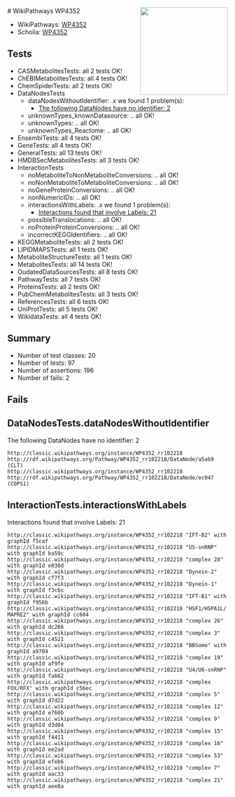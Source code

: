 <img style="float: right; width: 200px" src="https://upload.wikimedia.org/wikipedia/commons/thumb/8/83/Wplogo_with_text_500.png/640px-Wplogo_with_text_500.png" />
# WikiPathways WP4352

* WikiPathways: [WP4352](https://wikipathways.org/pathways/WP4352)
* Scholia: [WP4352](https://scholia.toolforge.org/wikipathways/WP4352)
## Tests
* CASMetabolitesTests: all 2 tests OK!
* ChEBIMetabolitesTests: all 4 tests OK!
* ChemSpiderTests: all 2 tests OK!
* DataNodesTests
    * dataNodesWithoutIdentifier: .x we found 1 problem(s):
        * [The following DataNodes have no identifier: 2](#d2d32fa1)
    * unknownTypes_knownDatasource: .. all OK!
    * unknownTypes: .. all OK!
    * unknownTypes_Reactome: .. all OK!
* EnsemblTests: all 4 tests OK!
* GeneTests: all 4 tests OK!
* GeneralTests: all 13 tests OK!
* HMDBSecMetabolitesTests: all 3 tests OK!
* InteractionTests
    * noMetaboliteToNonMetaboliteConversions: .. all OK!
    * noNonMetaboliteToMetaboliteConversions: .. all OK!
    * noGeneProteinConversions: .. all OK!
    * nonNumericIDs: .. all OK!
    * interactionsWithLabels: .x we found 1 problem(s):
        * [Interactions found that involve Labels: 21](#fe97a8d8)
    * possibleTranslocations: .. all OK!
    * noProteinProteinConversions: .. all OK!
    * incorrectKEGGIdentifiers: .. all OK!
* KEGGMetaboliteTests: all 2 tests OK!
* LIPIDMAPSTests: all 1 tests OK!
* MetaboliteStructureTests: all 1 tests OK!
* MetabolitesTests: all 14 tests OK!
* OudatedDataSourcesTests: all 8 tests OK!
* PathwayTests: all 7 tests OK!
* ProteinsTests: all 2 tests OK!
* PubChemMetabolitesTests: all 3 tests OK!
* ReferencesTests: all 6 tests OK!
* UniProtTests: all 5 tests OK!
* WikidataTests: all 4 tests OK!


## Summary

* Number of test classes: 20
* Number of tests: 97
* Number of assertions: 196
* Number of fails: 2

## Fails

<a name="d2d32fa1" />

## DataNodesTests.dataNodesWithoutIdentifier

The following DataNodes have no identifier: 2
```
http://classic.wikipathways.org/instance/WP4352_rr102218 http://rdf.wikipathways.org/Pathway/WP4352_rr102218/DataNode/a5ab9 (CLT)
http://classic.wikipathways.org/instance/WP4352_rr102218 http://rdf.wikipathways.org/Pathway/WP4352_rr102218/DataNode/ec047 (COPS1)
```

<a name="fe97a8d8" />

## InteractionTests.interactionsWithLabels

Interactions found that involve Labels: 21
```
http://classic.wikipathways.org/instance/WP4352_rr102218 "IFT-B2" with graphId f5caf
http://classic.wikipathways.org/instance/WP4352_rr102218 "U5-snRNP" with graphId ba59c
http://classic.wikipathways.org/instance/WP4352_rr102218 "complex 28" with graphId e030d
http://classic.wikipathways.org/instance/WP4352_rr102218 "Dynein-2" with graphId cf7f3
http://classic.wikipathways.org/instance/WP4352_rr102218 "Dynein-1" with graphId f3c6c
http://classic.wikipathways.org/instance/WP4352_rr102218 "IFT-B1" with graphId f956b
http://classic.wikipathways.org/instance/WP4352_rr102218 "HSF1/HSPA1L/
MAPRE2" with graphId cc604
http://classic.wikipathways.org/instance/WP4352_rr102218 "complex 26" with graphId dc266
http://classic.wikipathways.org/instance/WP4352_rr102218 "complex 3" with graphId c4521
http://classic.wikipathways.org/instance/WP4352_rr102218 "BBSome" with graphId a9704
http://classic.wikipathways.org/instance/WP4352_rr102218 "complex 19" with graphId af9fe
http://classic.wikipathways.org/instance/WP4352_rr102218 "U4/U6-snRNP" with graphId fa662
http://classic.wikipathways.org/instance/WP4352_rr102218 "complex FOX/RFX" with graphId c56ec
http://classic.wikipathways.org/instance/WP4352_rr102218 "complex 5" with graphId d7d22
http://classic.wikipathways.org/instance/WP4352_rr102218 "complex 12" with graphId e760b
http://classic.wikipathways.org/instance/WP4352_rr102218 "complex 9" with graphId d3d04
http://classic.wikipathways.org/instance/WP4352_rr102218 "complex 15" with graphId f4411
http://classic.wikipathways.org/instance/WP4352_rr102218 "complex 16" with graphId ee2ad
http://classic.wikipathways.org/instance/WP4352_rr102218 "complex 53" with graphId efeb6
http://classic.wikipathways.org/instance/WP4352_rr102218 "complex 7" with graphId aac33
http://classic.wikipathways.org/instance/WP4352_rr102218 "complex 21" with graphId aee0a
```

